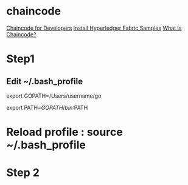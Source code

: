 # chaincode

[Chaincode for Developers](http://hyperledger-fabric.readthedocs.io/en/release/chaincode4ade.html)
[Install Hyperledger Fabric Samples](http://hyperledger-fabric.readthedocs.io/en/release/samples.html)
[What is Chaincode?](http://hyperledger-fabric.readthedocs.io/en/release/chaincode4ade.html#what-is-chaincode)

# Step1 

## Edit ~/.bash_profile 

export GOPATH=/Users/username/go <p>
export PATH=$GOPATH/bin:$PATH

# Reload profile : source ~/.bash_profile

# Step 2 [](http://hyperledger-fabric.readthedocs.io/en/release/samples.html)

